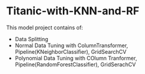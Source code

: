 # Titanic-with-KNN-and-RF
This model project contains of:
- Data Splitting
- Normal Data Tuning with ColumnTransformer, Pipeline(KNeighborClassifier), GridSearchCV
- Polynomial Data Tuning with COlumn Tranformer, Pipeline(RandomForestClassifier), GridSerachCV

